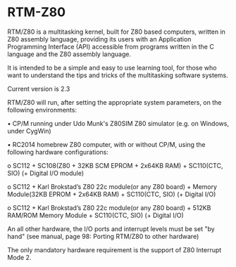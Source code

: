 # RTM-Z80
RTM/Z80 is a multitasking kernel, built for Z80 based computers, written in Z80 assembly language, providing its users with an Application Programming Interface (API) accessible from programs written in the C language and the Z80 assembly language.

It is intended to be a simple and easy to use learning tool, for those who want to understand the tips and tricks of the multitasking software systems.

Current version is 2.3

RTM/Z80 will run, after setting the appropriate system parameters, on the following environments:

• CP/M running under Udo Munk's Z80SIM Z80 simulator (e.g. on Windows, under CygWin)

• RC2014 homebrew Z80 computer, with or without CP/M, using the following hardware configurations:

o SC112 + SC108(Z80 + 32KB SCM EPROM + 2x64KB RAM) + SC110(CTC, SIO) (+ Digital I/O module)

o SC112 + Karl Brokstad’s Z80 22c module(or any Z80 board) + Memory Module(32KB EPROM + 2x64KB RAM) + SC110(CTC, SIO) (+ Digital I/O)

o SC112 + Karl Brokstad’s Z80 22c module(or any Z80 board) + 512KB RAM/ROM Memory Module + SC110(CTC, SIO) (+ Digital I/O) 

An all other hardware, the I/O ports and interrupt levels must be set "by hand" (see manual, page 98: Porting RTM/Z80 to other hardware)

The only mandatory hardware requirement is the support of Z80 Interrupt Mode 2.

